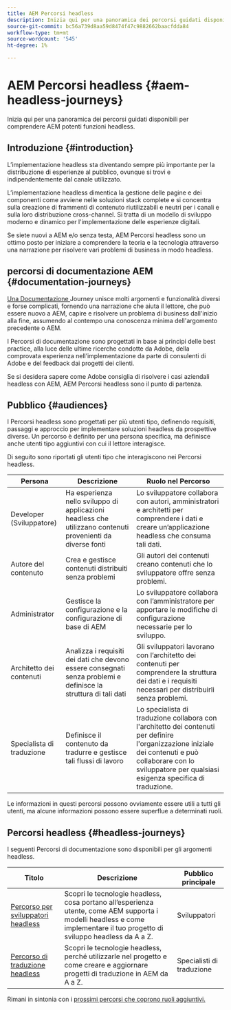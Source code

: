 ```yaml
---
title: AEM Percorsi headless
description: Inizia qui per una panoramica dei percorsi guidati disponibili per comprendere AEM potenti funzioni headless.
source-git-commit: bc56a739d8aa59d8474f47c9882662baacfdda84
workflow-type: tm+mt
source-wordcount: '545'
ht-degree: 1%

---
```


# AEM Percorsi headless {#aem-headless-journeys}

Inizia qui per una panoramica dei percorsi guidati disponibili per comprendere AEM potenti funzioni headless.

## Introduzione {#introduction}

L’implementazione headless sta diventando sempre più importante per la distribuzione di esperienze al pubblico, ovunque si trovi e indipendentemente dal canale utilizzato.

L’implementazione headless dimentica la gestione delle pagine e dei componenti come avviene nelle soluzioni stack complete e si concentra sulla creazione di frammenti di contenuto riutilizzabili e neutri per i canali e sulla loro distribuzione cross-channel. Si tratta di un modello di sviluppo moderno e dinamico per l&#39;implementazione delle esperienze digitali.

Se siete nuovi a AEM e/o senza testa, AEM Percorsi headless sono un ottimo posto per iniziare a comprendere la teoria e la tecnologia attraverso una narrazione per risolvere vari problemi di business in modo headless.

## percorsi di documentazione AEM {#documentation-journeys}

[Una Documentazione ](/help/journey-documentation/home.md) Journey unisce molti argomenti e funzionalità diversi e forse complicati, fornendo una narrazione che aiuta il lettore, che può essere nuovo a AEM, capire e risolvere un problema di business dall&#39;inizio alla fine, assumendo al contempo una conoscenza minima dell&#39;argomento precedente o AEM.

I Percorsi di documentazione sono progettati in base ai principi delle best practice, alla luce delle ultime ricerche condotte da Adobe, della comprovata esperienza nell’implementazione da parte di consulenti di Adobe e del feedback dai progetti dei clienti.

Se si desidera sapere come Adobe consiglia di risolvere i casi aziendali headless con AEM, AEM Percorsi headless sono il punto di partenza.

## Pubblico {#audiences}

I Percorsi headless sono progettati per più utenti tipo, definendo requisiti, passaggi e approccio per implementare soluzioni headless da prospettive diverse. Un percorso è definito per una persona specifica, ma definisce anche utenti tipo aggiuntivi con cui il lettore interagisce.

Di seguito sono riportati gli utenti tipo che interagiscono nei Percorsi headless.

| Persona | Descrizione | Ruolo nel Percorso |
|---|---|---|
| Developer (Sviluppatore) | Ha esperienza nello sviluppo di applicazioni headless che utilizzano contenuti provenienti da diverse fonti | Lo sviluppatore collabora con autori, amministratori e architetti per comprendere i dati e creare un’applicazione headless che consuma tali dati. |
| Autore del contenuto | Crea e gestisce contenuti distribuiti senza problemi | Gli autori dei contenuti creano contenuti che lo sviluppatore offre senza problemi. |
| Administrator | Gestisce la configurazione e la configurazione di base di AEM | Lo sviluppatore collabora con l’amministratore per apportare le modifiche di configurazione necessarie per lo sviluppo. |
| Architetto dei contenuti | Analizza i requisiti dei dati che devono essere consegnati senza problemi e definisce la struttura di tali dati | Gli sviluppatori lavorano con l’architetto dei contenuti per comprendere la struttura dei dati e i requisiti necessari per distribuirli senza problemi. |
| Specialista di traduzione | Definisce il contenuto da tradurre e gestisce tali flussi di lavoro | Lo specialista di traduzione collabora con l&#39;architetto dei contenuti per definire l&#39;organizzazione iniziale dei contenuti e può collaborare con lo sviluppatore per qualsiasi esigenza specifica di traduzione. |

Le informazioni in questi percorsi possono ovviamente essere utili a tutti gli utenti, ma alcune informazioni possono essere superflue a determinati ruoli.

## Percorsi headless {#headless-journeys}

I seguenti Percorsi di documentazione sono disponibili per gli argomenti headless.

| Titolo | Descrizione | Pubblico principale |
|---|---|---|
| [Percorso per sviluppatori headless](/help/journey-headless/developer/overview.md) | Scopri le tecnologie headless, cosa portano all’esperienza utente, come AEM supporta i modelli headless e come implementare il tuo progetto di sviluppo headless da A a Z. | Sviluppatori |
| [Percorso di traduzione headless](/help/journey-headless/translation/overview.md) | Scopri le tecnologie headless, perché utilizzarle nel progetto e come creare e aggiornare progetti di traduzione in AEM da A a Z. | Specialisti di traduzione |

Rimani in sintonia con i [prossimi percorsi che coprono ruoli aggiuntivi.](/help/journey-documentation/home.md#journeys)
